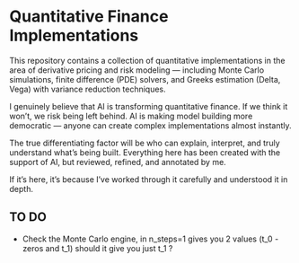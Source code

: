 # Quantitative Finance Implementations

This repository contains a collection of quantitative implementations in the area of derivative pricing and risk modeling — including Monte Carlo simulations, 
finite difference (PDE) solvers, and Greeks estimation (Delta, Vega) with variance reduction techniques.

I genuinely believe that AI is transforming quantitative finance. If we think it won’t, we risk being left behind. 
AI is making model building more democratic — anyone can create complex implementations almost instantly. 

The true differentiating factor will be who can explain, interpret, and truly understand what’s being built.
Everything here has been created with the support of AI, but reviewed, refined, and annotated by me. 

If it’s here, it’s because I’ve worked through it carefully and understood it in depth.

## TO DO

- Check the Monte Carlo engine, in n_steps=1 gives you 2 values (t_0 - zeros and t_1) should it give you just t_1 ?
